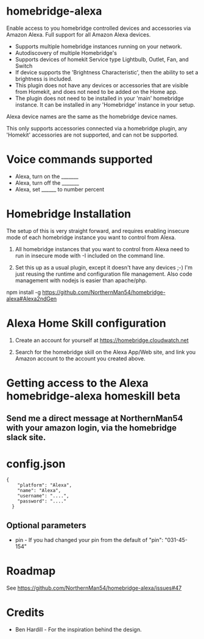 # homebridge-alexa

Enable access to you homebridge controlled devices and accessories via Amazon Alexa.  Full support for all Amazon Alexa devices.

* Supports multiple homebridge instances running on your network.
* Autodiscovery of multiple Homebridge's
* Supports devices of homekit Service type Lightbulb, Outlet, Fan, and Switch
* If device supports the 'Brightness Characteristic', then the ability to set a
brightness is included.
* This plugin does not have any devices or accessories that are visible from Homekit,
and does not need to be added on the Home app.
* The plugin does not need to be installed in your 'main' homebridge instance.  It
can be installed in any 'Homebridge' instance in your setup.

Alexa device names are the same as the homebridge device names.

This only supports accessories connected via a homebridge plugin, any 'Homekit'
accessories are not supported, and can not be supported.

# Voice commands supported

* Alexa, turn on the _______
* Alexa, turn off the _______
* Alexa, set ______ to number percent

# Homebridge Installation

The setup of this is very straight forward, and requires enabling insecure mode of each homebridge instance you want to control from Alexa.

1. All homebridge instances that you want to control from Alexa need to run in insecure
mode with -I included on the command line.

2. Set this up as a usual plugin, except it doesn't have any devices ;-)  I'm just
reusing the runtime and configuration file management. Also code management with nodejs
is easier than apache/php.

npm install -g https://github.com/NorthernMan54/homebridge-alexa#Alexa2ndGen

# Alexa Home Skill configuration

1. Create an account for yourself at https://homebridge.cloudwatch.net

2. Search for the homebridge skill on the Alexa App/Web site, and link you Amazon account to the account you created above.

# Getting access to the Alexa homebridge-alexa homeskill beta

## Send me a direct message at NorthernMan54 with your amazon login, via the homebridge slack site.

# config.json

```
{
    "platform": "Alexa",
    "name": "Alexa",
    "username": "....",
    "password": "...."
  }
```
## Optional parameters

* pin - If you had changed your pin from the default of "pin": "031-45-154"

# Roadmap

See https://github.com/NorthernMan54/homebridge-alexa/issues#47

# Credits

* Ben Hardill - For the inspiration behind the design.
